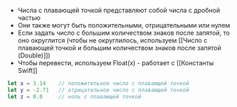 - Числа с плавающей точкой представляют собой числа с дробной частью
- Они также могут быть положительными, отрицательными или нулем
- Если задать число с большим количеством знаков после запятой, то оно округлится (чтобы не округлилось, используем [[Число с плавающей точкой и большим количеством знаков после запятой (Double)]])
- Чтобы перевести, используем Float(x) - работает с [[Константы Swift]]
```swift
let x = 3.14    // положительное число с плавающей точкой
let y = -2.71   // отрицательное число с плавающей точкой
let z = 0.0     // ноль с плавающей точкой
```
